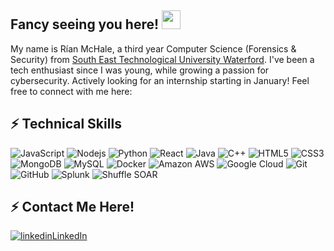 ## Fancy seeing you here! <img src="https://raw.githubusercontent.com/aemmadi/aemmadi/master/wave.gif" width="30">

My name is Rían McHale, a third year Computer Science (Forensics & Security) from [South East Technological University Waterford](https://www.setu.ie). I've been a tech enthusiast since I was young, while growing a passion for cybersecurity. Actively looking for an internship starting in January! Feel free to connect with me here:

## ⚡ Technical Skills

![JavaScript](https://img.shields.io/badge/-JavaScript-black?style=flat-square&logo=javascript)
![Nodejs](https://img.shields.io/badge/-Nodejs-black?style=flat-square&logo=Node.js)
![Python](https://img.shields.io/badge/-Python-black?style=flat-square&logo=Python)
![React](https://img.shields.io/badge/-React-black?style=flat-square&logo=react)
![Java](https://img.shields.io/badge/-java-E34A86?style=flat-square&logo=java)
![C++](https://img.shields.io/badge/-C++-00599C?style=flat-square&logo=c)
![HTML5](https://img.shields.io/badge/-HTML5-E34F26?style=flat-square&logo=html5&logoColor=white)
![CSS3](https://img.shields.io/badge/-CSS3-1572B6?style=flat-square&logo=css3)
![MongoDB](https://img.shields.io/badge/-MongoDB-black?style=flat-square&logo=mongodb)
![MySQL](https://img.shields.io/badge/-MySQL-black?style=flat-square&logo=mysql)
![Docker](https://img.shields.io/badge/-Docker-black?style=flat-square&logo=docker)
![Amazon AWS](https://img.shields.io/badge/Amazon%20AWS-232F3E?style=flat-square&logo=amazon-aws)
![Google Cloud](https://img.shields.io/badge/Google%20Cloud-black?style=flat-square&logo=google-cloud)
![Git](https://img.shields.io/badge/-Git-black?style=flat-square&logo=git)
![GitHub](https://img.shields.io/badge/-GitHub-181717?style=flat-square&logo=github)
![Splunk](https://img.shields.io/badge/-Splunk-000000?style=flat-square&logo=splunk&logoColor=white)
![Shuffle SOAR](https://img.shields.io/badge/-Shuffle%20SOAR-2F2F2F?style=flat-square)

## ⚡ Contact Me Here!
<a href="https://www.linkedin.com/rianmchale" rel="nofollow noreferrer">
  <img src="https://i.sstatic.net/gVE0j.png" alt="linkedin">LinkedIn
</a>
